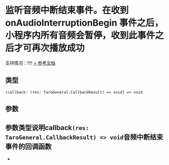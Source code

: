 # 监听音频中断结束事件。在收到 onAudioInterruptionBegin 事件之后，小程序内所有音频会暂停，收到此事件之后才可再次播放成功
支持情况：!!!!
[> 参考文档
](https://developers.weixin.qq.com/miniprogram/dev/api/base/app/app-event/wx.onAudioInterruptionEnd.html)
## 类型[​](onAudioInterruptionEnd.html#类型)
```tsx
(callback: (res: TaroGeneral.CallbackResult) => void) => void
```

## 参数[​](onAudioInterruptionEnd.html#参数)
参数类型说明callback`(res: TaroGeneral.CallbackResult) => void`音频中断结束事件的回调函数
- 
-
